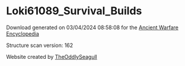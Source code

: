 # Loki61089_Survival_Builds

Download generated on 03/04/2024 08:58:08 for the [Ancient Warfare Encyclopedia](http://ancient-warfare.legends-of-gramdatis.com/)

Structure scan version: 162

Website created by [TheOddlySeagull](https://github.com/TheOddlySeagull/ancient-warfare-encyclopedia-website)
